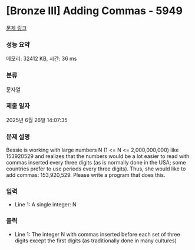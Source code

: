 # [Bronze III] Adding Commas - 5949 

[문제 링크](https://www.acmicpc.net/problem/5949) 

### 성능 요약

메모리: 32412 KB, 시간: 36 ms

### 분류

문자열

### 제출 일자

2025년 6월 26일 14:07:35

### 문제 설명

<p>Bessie is working with large numbers N (1 <= N <= 2,000,000,000) like 153920529 and realizes that the numbers would be a lot easier to read with commas inserted every three digits (as is normally done in the USA; some countries prefer to use periods every three digits). Thus, she would like to add commas: 153,920,529. Please write a program that does this.</p>

### 입력 

 <ul>
	<li>Line 1: A single integer: N</li>
</ul>

<p> </p>

### 출력 

 <ul>
	<li>Line 1: The integer N with commas inserted before each set of three digits except the first digits (as traditionally done in many cultures)</li>
</ul>

<p> </p>

